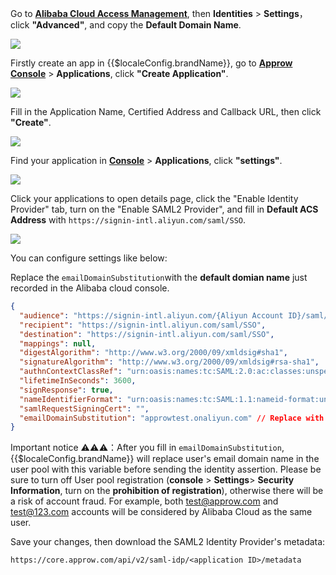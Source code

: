 <IntegrationDetailCard title="Record Alibaba Cloud Configuration">

Go to [**Alibaba Cloud Access Management**](https://ram.console.aliyun.com/settings), then **Identities** > **Settings**，click **"Advanced"**, and copy the **Default Domain Name**.

![](~@imagesZhCn/integration/ali-cloud/1-1.png)

</IntegrationDetailCard>

<IntegrationDetailCard title="Configure Approw SAML2 IdP">

Firstly create an app in {{$localeConfig.brandName}}, go to [**Approw Console**](https://console.approw.com) > **Applications**, click **"Create Application"**.

![](~@imagesZhCn/integration/ali-cloud/1-4.jpg)

Fill in the Application Name, Certified Address and Callback URL, then click **"Create"**.

![](~@imagesZhCn/integration/ali-cloud/1-5.jpg)

Find your application in [**Console**](https://console.approw.com) > **Applications**, click **"settings"**.

![](~@imagesZhCn/integration/ali-cloud/1-2.png)

Click your applications to open details page, click the "Enable Identity Provider" tab, turn on the "Enable SAML2 Provider", and fill in **Default ACS Address** with `https://signin-intl.aliyun.com/saml/SSO`.

![](~@imagesZhCn/integration/ali-cloud-intl/1-1.jpg)

You can configure settings like below:

Replace the `emailDomainSubstitution`with the **default domian name** just recorded in the Alibaba cloud console.

```json
{
  "audience": "https://signin-intl.aliyun.com/{Aliyun Account ID}/saml/SSO",
  "recipient": "https://signin-intl.aliyun.com/saml/SSO",
  "destination": "https://signin-intl.aliyun.com/saml/SSO",
  "mappings": null,
  "digestAlgorithm": "http://www.w3.org/2000/09/xmldsig#sha1",
  "signatureAlgorithm": "http://www.w3.org/2000/09/xmldsig#rsa-sha1",
  "authnContextClassRef": "urn:oasis:names:tc:SAML:2.0:ac:classes:unspecified",
  "lifetimeInSeconds": 3600,
  "signResponse": true,
  "nameIdentifierFormat": "urn:oasis:names:tc:SAML:1.1:nameid-format:unspecified",
  "samlRequestSigningCert": "",
  "emailDomainSubstitution": "approwtest.onaliyun.com" // Replace with your Aliyun domain name
}
```

Important notice ⚠️⚠️⚠️：After you fill in `emailDomainSubstitution`, {{$localeConfig.brandName}} will replace user's email domain name in the user pool with this variable before sending the identity assertion. Please be sure to turn off User pool registration (**console** > **Settings**> **Security Information**, turn on the **prohibition of registration**), otherwise there will be a risk of account fraud. For example, both test@approw.com and test@123.com accounts will be considered by Alibaba Cloud as the same user.

Save your changes, then download the SAML2 Identity Provider's metadata:

`https://core.approw.com/api/v2/saml-idp/<application ID>/metadata`

</IntegrationDetailCard>
